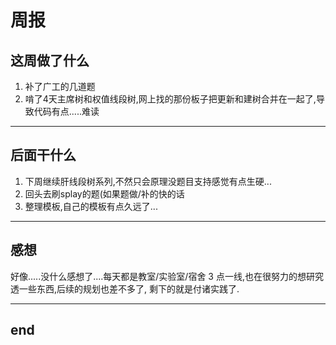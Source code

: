 # 周报
## 这周做了什么
1. 补了广工的几道题
2. 啃了4天主席树和权值线段树,网上找的那份板子把更新和建树合并在一起了,导致代码有点.....难读

---

## 后面干什么
1. 下周继续肝线段树系列,不然只会原理没题目支持感觉有点生硬...
2. 回头去刷splay的题(如果题做/补的快的话
3. 整理模板,自己的模板有点久远了...
---

## 感想

好像.....没什么感想了....每天都是教室/实验室/宿舍 3 点一线,也在很努力的想研究透一些东西,后续的规划也差不多了, 剩下的就是付诸实践了.

---

## end

